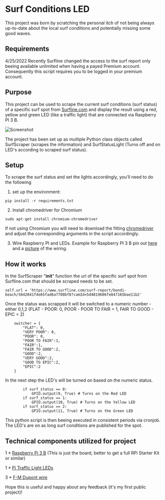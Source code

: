 # Surf Conditions LED

This project was born by scratching the personal itch of not being always up-to-date about the local surf conditions and potentially missing some good waves. 

## Requirements

4/25/2022 Recently Surfline changed the access to the surf report only beeing available unlimited when having a payed Premium account. Consequently this script requires you to be logged in your premium account.

## Purpose

This project can be used to scrape the current surf conditions (surf status) of a specific surf spot from [Surfline.com](https://www.surfline.com/) and display the result using a red, yellow and green LED (like a traffic light) that are connected via Raspberry PI 3 B.

![Screenshot](https://user-images.githubusercontent.com/87895941/155832998-973a9dc5-62f1-4059-a301-09ab68dc8097.jpg)

The project has been set up as multiple Python class objects called SurfScraper (scrapes the information) and SurfStatusLight (Turns off and on LED's according to scraped surf status).

## Setup

To scrape the surf status and set the lights accordingly, you'll need to do the following

1) set up the environment:

`pip install -r requirements.txt`

2) Install chromedriver for Chromium

`sudo apt-get install chromium-chromedriver`

If not using Chromium you will need to download the fitting [chromedriver](https://chromedriver.chromium.org/downloads) and adjust the corresponding arguments in the script accordingly.

3) Wire Raspberry PI and LEDs. Example for Raspberry PI 3 B pin out [here](https://www.etechnophiles.com/wp-content/uploads/2020/12/R-PI-pinout.jpg?ezimgfmt=rs%3Adevice%2Frscb40-1) and a [picture](https://user-images.githubusercontent.com/87895941/155832998-973a9dc5-62f1-4059-a301-09ab68dc8097.jpg) of the wiring. 

## How it works

In the SurfScraper "__init__" function the url of the specific surf spot from Surfline.com that should be scraped  needs to be set.

```
self.url = 'https://www.surfline.com/surf-report/bondi-beach/5842041f4e65fad6a7708bf8?camId=5d4819606fe847165bae11b2' 
```

Once the status was scrapped it will be switched to a numeric number - either 0,1,2 (FLAT - POOR: 0, POOR - POOR TO FAIR = 1, FAIR TO GOOD - EPIC = 2)

```
    switcher = {
        "FLAT": 0,
        "VERY POOR": 0,
        "POOR": 0,
        "POOR TO FAIR":1,
        "FAIR":1,
        "FAIR TO GOOD":2,
        "GOOD":2,
        "VERY GOOD":2,
        "GOOD TO EPIC":2,
        "EPIC":2
    }
```

In the next step the LED's will be turned on based on the numeric status.

```
        if surf_status == 0: 
            GPIO.output(9, True) # Turns on the Red LED
        if surf_status == 1:
            GPIO.output(10, True) # Turns on the Yellow LED
        if surf_status == 2:
            GPIO.output(11, True) # Turns on the Green LED
```

This python script is then beeing executed in consistent periods via cronjob. The LED's are on as long surf conditions are published for the spot. 




## Technical components utilized for project

1 * [Raspberry Pi 3 B](https://www.amazon.com/Raspberry-Pi-MS-004-00000024-Model-Board/dp/B01LPLPBS8) (This is just the board, better to get a full RPi Starter Kit or similar)

1 * [Pi Traffic Light LEDs](https://www.amazon.com/Pi-Traffic-Light-Raspberry-pack/dp/B00RIIGD30)

3 * [F-M Dupont wire](https://www.amazon.com/dp/B01EV70C78/ref=cm_sw_em_r_mt_dp_4YDD4VEGT1V00Z8MD2FH?_encoding=UTF8&psc=1)



Hope this is useful and happy about any feedback (it's my first public project)!
